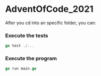 # AdventOfCode_2021

After you cd into an specific folder, you can:
### Execute the tests
```go
go test ./...
```

### Execute the program
```go
go run main.go
```